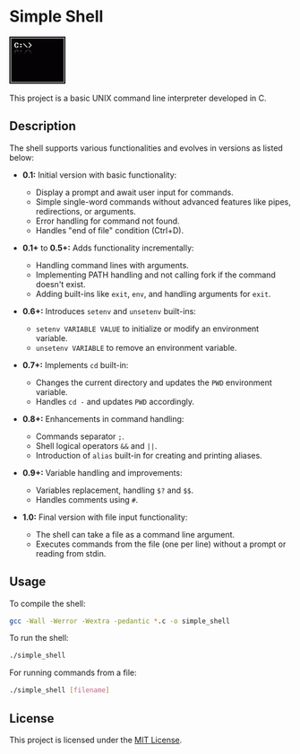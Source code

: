 # Simple Shell

![cover-image](readme.gif)

This project is a basic UNIX command line interpreter developed in C.

## Description

The shell supports various functionalities and evolves in versions as listed below:

- **0.1:** Initial version with basic functionality:
    - Display a prompt and await user input for commands.
    - Simple single-word commands without advanced features like pipes, redirections, or arguments.
    - Error handling for command not found.
    - Handles "end of file" condition (Ctrl+D).

- **0.1+** to **0.5+:** Adds functionality incrementally:
    - Handling command lines with arguments.
    - Implementing PATH handling and not calling fork if the command doesn't exist.
    - Adding built-ins like `exit`, `env`, and handling arguments for `exit`.

- **0.6+:** Introduces `setenv` and `unsetenv` built-ins:
    - `setenv VARIABLE VALUE` to initialize or modify an environment variable.
    - `unsetenv VARIABLE` to remove an environment variable.

- **0.7+:** Implements `cd` built-in:
    - Changes the current directory and updates the `PWD` environment variable.
    - Handles `cd -` and updates `PWD` accordingly.

- **0.8+:** Enhancements in command handling:
    - Commands separator `;`.
    - Shell logical operators `&&` and `||`.
    - Introduction of `alias` built-in for creating and printing aliases.

- **0.9+:** Variable handling and improvements:
    - Variables replacement, handling `$?` and `$$`.
    - Handles comments using `#`.

- **1.0:** Final version with file input functionality:
    - The shell can take a file as a command line argument.
    - Executes commands from the file (one per line) without a prompt or reading from stdin.

## Usage

To compile the shell:
```bash
gcc -Wall -Werror -Wextra -pedantic *.c -o simple_shell
```
To run the shell:
```bash
./simple_shell
```

For running commands from a file:
```bash
./simple_shell [filename]
```

## License

This project is licensed under the [MIT License](LICENSE).
